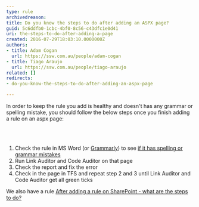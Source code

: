 ```yaml
---
type: rule
archivedreason: 
title: Do you know the steps to do after adding an ASPX page?
guid: 5c6ddfb0-1cbc-4bf0-8c56-c43dfc1e0d41
uri: the-steps-to-do-after-adding-a-page
created: 2016-07-29T18:03:10.0000000Z
authors:
- title: Adam Cogan
  url: https://ssw.com.au/people/adam-cogan
- title: Tiago Araujo
  url: https://ssw.com.au/people/tiago-araujo
related: []
redirects:
- do-you-know-the-steps-to-do-after-adding-an-aspx-page

---
```



<p>​​In order to keep the rule you add is healthy and doesn't has any grammar or spelling mistake, you should follow the below steps once you finish adding a rule on an aspx page&#58;<br></p>
<br><excerpt class='endintro'></excerpt><br>
<ol><li>Check the rule in MS Word (or <a href="https&#58;//grammarly.com/" target="_blank">Grammarly​</a>) to see <a href="/_layouts/15/FIXUPREDIRECT.ASPX?WebId=3dfc0e07-e23a-4cbb-aac2-e778b71166a2&amp;TermSetId=07da3ddf-0924-4cd2-a6d4-a4809ae20160&amp;TermId=fe16ec45-0d84-4a5b-8468-379e68b95987"> if it has spelling or grammar mistakes</a></li><li>Run Link Auditor and Code Auditor on that page<br></li><li>Check the report and fix the error​<br></li><li>Check in the page in TFS and repeat step 2 and 3 until Link Auditor and Code Auditor get all green ticks</li></ol><p>We also have a rule <a href="/SoftwareDevelopment/RulesToBetterSharePoint/Pages/StepsToDoAfterAddRuleInSharePoint.aspx"> After adding a rule on SharePoint - what are the steps to do?</a></p>


